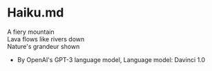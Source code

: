 # Haiku.md

A fiery mountain  
Lava flows like rivers down  
Nature's grandeur shown  

- By OpenAI's GPT-3 language model, Language model: Davinci 1.0
